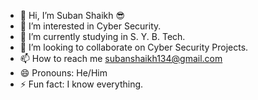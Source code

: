 - 👋 Hi, I’m Suban Shaikh 😎
- 👀 I’m interested in Cyber Security.
- 🌱 I’m currently studying in S. Y. B. Tech.
- 💞️ I’m looking to collaborate on  Cyber Security Projects.
- 📫 How to reach me subanshaikh134@gmail.com
- 😄 Pronouns: He/Him
- ⚡ Fun fact: I know everything.

